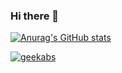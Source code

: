 ### Hi there 👋

[![Anurag's GitHub stats](https://github-readme-stats.vercel.app/api?username=geekabs)](https://github.com/anuraghazra/github-readme-stats)<p align="left"> 
  <a href="https://github.com/geekabs/geekabs/">
    <img src="https://komarev.com/ghpvc/?username=geekabs" alt="geekabs" />
  </a>
</p>
